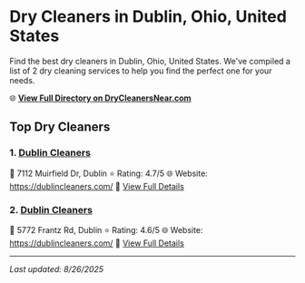 # Dry Cleaners in Dublin, Ohio, United States

Find the best dry cleaners in Dublin, Ohio, United States. We've compiled a list of 2 dry cleaning services to help you find the perfect one for your needs.

🌐 **[View Full Directory on DryCleanersNear.com](https://drycleanersnear.com/city/US/Ohio/Dublin)**

## Top Dry Cleaners

### 1. [Dublin Cleaners](https://drycleanersnear.com/dryCleaner/689aa0682abe37ea0a6563f0/dublin-cleaners)
📍 7112 Muirfield Dr, Dublin
⭐ Rating: 4.7/5
🌐 Website: https://dublincleaners.com/
🔗 [View Full Details](https://drycleanersnear.com/dryCleaner/689aa0682abe37ea0a6563f0/dublin-cleaners)

### 2. [Dublin Cleaners](https://drycleanersnear.com/dryCleaner/689aa0362abe37ea0a6561a2/dublin-cleaners)
📍 5772 Frantz Rd, Dublin
⭐ Rating: 4.6/5
🌐 Website: https://dublincleaners.com/
🔗 [View Full Details](https://drycleanersnear.com/dryCleaner/689aa0362abe37ea0a6561a2/dublin-cleaners)


---

*Last updated: 8/26/2025*
